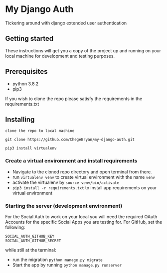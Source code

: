 # My Django Auth

Tickering around with django extended user authentication

## Getting started

These instructions will get you a copy of the project up and running on your local machine for development and testing purposes.

## Prerequisites

- python 3.8.2
- pip3

If you wish to clone the repo please satisfy the requirements in the requirements.txt

## Installing

```
clone the repo to local machine

git clone https://github.com/ChegeBryan/my-django-auth.git

pip3 install virtualenv

```

### Create a virtual environment and install requirements

- Navigate to the cloned repo directory and open terminal from there.
- run `virtualenv venv` to create virtual environment with the name `venv`
- activate the virtualenv by `source venv/bin/activate`
- `pip3 install -r requirements.txt` to install app requirements on your virtual environment

### Starting the server (development environment)

For the Social Auth to work on your local you will need the required OAuth Accounts for the specific Social Apps you are testing for.
For GitHub, set the following:

```
SOCIAL_AUTH_GITHUB_KEY
SOCIAL_AUTH_GITHUB_SECRET
```

while still at the terminal:

- run the migration `python manage.py migrate`
- Start the app by running `python manage.py runserver`
